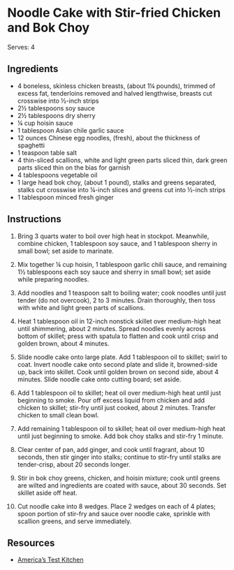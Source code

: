 # Noodle Cake with Stir-fried Chicken and Bok Choy

Serves: 4

## Ingredients

* 4 boneless, skinless chicken breasts, (about 1¼ pounds), trimmed of excess fat, tenderloins removed and halved lengthwise, breasts cut crosswise into ½-inch strips
* 2½ tablespoons soy sauce
* 2½ tablespoons dry sherry
* ¼ cup hoisin sauce
* 1 tablespoon Asian chile garlic sauce
* 12 ounces Chinese egg noodles, (fresh), about the thickness of spaghetti
* 1 teaspoon table salt
* 4 thin-sliced scallions, white and light green parts sliced thin, dark green parts sliced thin on the bias for garnish
* 4 tablespoons vegetable oil
* 1 large head bok choy, (about 1 pound), stalks and greens separated, stalks cut crosswise into ¼-inch slices and greens cut into ½-inch strips
* 1 tablespoon minced fresh ginger

## Instructions

1. Bring 3 quarts water to boil over high heat in stockpot. Meanwhile, combine chicken, 1 tablespoon soy sauce, and 1 tablespoon sherry in small bowl; set aside to marinate.

2. Mix together ¼ cup hoisin, 1 tablespoon garlic chili sauce, and remaining 1½ tablespoons each soy sauce and sherry in small bowl; set aside while preparing noodles.

3. Add noodles and 1 teaspoon salt to boiling water; cook noodles until just tender (do not overcook), 2 to 3 minutes. Drain thoroughly, then toss with white and light green parts of scallions.

4. Heat 1 tablespoon oil in 12-inch nonstick skillet over medium-high heat until shimmering, about 2 minutes. Spread noodles evenly across bottom of skillet; press with spatula to flatten and cook until crisp and golden brown, about 4 minutes.

5. Slide noodle cake onto large plate. Add 1 tablespoon oil to skillet; swirl to coat. Invert noodle cake onto second plate and slide it, browned-side up, back into skillet. Cook until golden brown on second side, about 4 minutes. Slide noodle cake onto cutting board; set aside.

6. Add 1 tablespoon oil to skillet; heat oil over medium-high heat until just beginning to smoke. Pour off excess liquid from chicken and add chicken to skillet; stir-fry until just cooked, about 2 minutes. Transfer chicken to small clean bowl.

7. Add remaining 1 tablespoon oil to skillet; heat oil over medium-high heat until just beginning to smoke. Add bok choy stalks and stir-fry 1 minute.

8. Clear center of pan, add ginger, and cook until fragrant, about 10 seconds, then stir ginger into stalks; continue to stir-fry until stalks are tender-crisp, about 20 seconds longer.

9. Stir in bok choy greens, chicken, and hoisin mixture; cook until greens are wilted and ingredients are coated with sauce, about 30 seconds. Set skillet aside off heat.

10. Cut noodle cake into 8 wedges. Place 2 wedges on each of 4 plates; spoon portion of stir-fry and sauce over noodle cake, sprinkle with scallion greens, and serve immediately.

## Resources

* [America’s Test Kitchen](https://www.americastestkitchen.com/recipes/33-spicy-stir-fried-chicken-and-bok-choy-with-crispy-noodle-cake)
